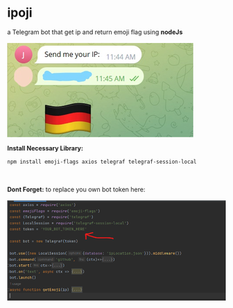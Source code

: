 # ipoji
a Telegram bot that get ip and return emoji flag using **nodeJs**<br><br>
![Screenshot of a Telegram ipoji Bot](https://github.com/omariscoming/ipoji/blob/55430dc1e168975642bb9a5da7882fd1bf153fd9/InkedTelegram%20Bot.jpg)

**Install Necessary Library:**
```
npm install emoji-flags axios telegraf telegraf-session-local
```
<br><br>
**Dont Forget:** to replace you own bot token here:<br><br>
![BOT TOKEN](https://github.com/omariscoming/ipoji/blob/9a6a9b0d3eda58558ef4e37203123aa7e0d730eb/BOT%20TOKEN.png)
